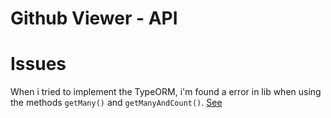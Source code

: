 # Github Viewer - API

# Issues

When i tried to implement the TypeORM, i'm found a error in lib when using the methods `getMany()` and `getManyAndCount()`. [See](https://github.com/typeorm/typeorm/issues/10497)